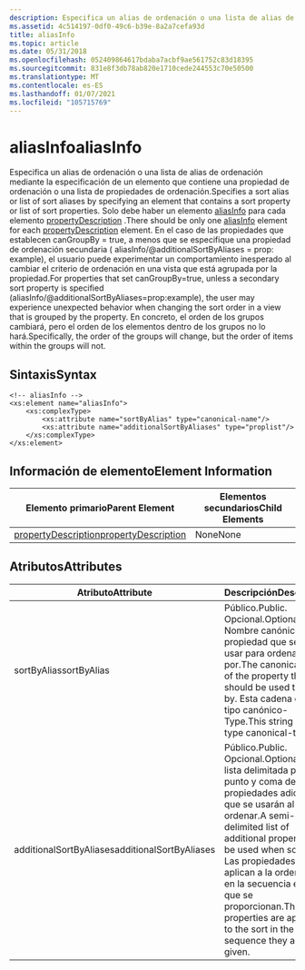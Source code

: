 ```yaml
---
description: Especifica un alias de ordenación o una lista de alias de ordenación mediante la especificación de un elemento que contiene una propiedad de ordenación o una lista de propiedades de ordenación.
ms.assetid: 4c514197-0df0-49c6-b39e-8a2a7cefa93d
title: aliasInfo
ms.topic: article
ms.date: 05/31/2018
ms.openlocfilehash: 052409864617bdaba7acbf9ae561752c83d18395
ms.sourcegitcommit: 831e8f3db78ab820e1710cede244553c70e50500
ms.translationtype: MT
ms.contentlocale: es-ES
ms.lasthandoff: 01/07/2021
ms.locfileid: "105715769"
---
```

# <a name="aliasinfo"></a><span data-ttu-id="0ff3a-103">aliasInfo</span><span class="sxs-lookup"><span data-stu-id="0ff3a-103">aliasInfo</span></span>

<span data-ttu-id="0ff3a-104">Especifica un alias de ordenación o una lista de alias de ordenación mediante la especificación de un elemento que contiene una propiedad de ordenación o una lista de propiedades de ordenación.</span><span class="sxs-lookup"><span data-stu-id="0ff3a-104">Specifies a sort alias or list of sort aliases by specifying an element that contains a sort property or list of sort properties.</span></span> <span data-ttu-id="0ff3a-105">Solo debe haber un elemento [aliasInfo]() para cada elemento [propertyDescription](./propdesc-schema-propertydescription.md) .</span><span class="sxs-lookup"><span data-stu-id="0ff3a-105">There should be only one [aliasInfo]() element for each [propertyDescription](./propdesc-schema-propertydescription.md) element.</span></span> <span data-ttu-id="0ff3a-106">En el caso de las propiedades que establecen canGroupBy = true, a menos que se especifique una propiedad de ordenación secundaria ( aliasInfo/@additionalSortByAliases = prop: example), el usuario puede experimentar un comportamiento inesperado al cambiar el criterio de ordenación en una vista que está agrupada por la propiedad.</span><span class="sxs-lookup"><span data-stu-id="0ff3a-106">For properties that set canGroupBy=true, unless a secondary sort property is specified (aliasInfo/@additionalSortByAliases=prop:example), the user may experience unexpected behavior when changing the sort order in a view that is grouped by the property.</span></span> <span data-ttu-id="0ff3a-107">En concreto, el orden de los grupos cambiará, pero el orden de los elementos dentro de los grupos no lo hará.</span><span class="sxs-lookup"><span data-stu-id="0ff3a-107">Specifically, the order of the groups will change, but the order of items within the groups will not.</span></span>

## <a name="syntax"></a><span data-ttu-id="0ff3a-108">Sintaxis</span><span class="sxs-lookup"><span data-stu-id="0ff3a-108">Syntax</span></span>


```
<!-- aliasInfo -->
<xs:element name="aliasInfo">
    <xs:complexType>
        <xs:attribute name="sortByAlias" type="canonical-name"/>
        <xs:attribute name="additionalSortByAliases" type="proplist"/>
    </xs:complexType>
</xs:element>
```



## <a name="element-information"></a><span data-ttu-id="0ff3a-109">Información de elemento</span><span class="sxs-lookup"><span data-stu-id="0ff3a-109">Element Information</span></span>



| <span data-ttu-id="0ff3a-110">Elemento primario</span><span class="sxs-lookup"><span data-stu-id="0ff3a-110">Parent Element</span></span>                                                   | <span data-ttu-id="0ff3a-111">Elementos secundarios</span><span class="sxs-lookup"><span data-stu-id="0ff3a-111">Child Elements</span></span> |
|------------------------------------------------------------------|----------------|
| [<span data-ttu-id="0ff3a-112">propertyDescription</span><span class="sxs-lookup"><span data-stu-id="0ff3a-112">propertyDescription</span></span>](./propdesc-schema-propertydescription.md) | <span data-ttu-id="0ff3a-113">None</span><span class="sxs-lookup"><span data-stu-id="0ff3a-113">None</span></span>           |



 

## <a name="attributes"></a><span data-ttu-id="0ff3a-114">Atributos</span><span class="sxs-lookup"><span data-stu-id="0ff3a-114">Attributes</span></span>



| <span data-ttu-id="0ff3a-115">Atributo</span><span class="sxs-lookup"><span data-stu-id="0ff3a-115">Attribute</span></span>               | <span data-ttu-id="0ff3a-116">Descripción</span><span class="sxs-lookup"><span data-stu-id="0ff3a-116">Description</span></span>                                                                                                                                                            |
|-------------------------|------------------------------------------------------------------------------------------------------------------------------------------------------------------------|
| <span data-ttu-id="0ff3a-117">sortByAlias</span><span class="sxs-lookup"><span data-stu-id="0ff3a-117">sortByAlias</span></span>             | <span data-ttu-id="0ff3a-118">Público.</span><span class="sxs-lookup"><span data-stu-id="0ff3a-118">Public.</span></span> <span data-ttu-id="0ff3a-119">Opcional.</span><span class="sxs-lookup"><span data-stu-id="0ff3a-119">Optional.</span></span> <span data-ttu-id="0ff3a-120">Nombre canónico de la propiedad que se debe usar para ordenar por.</span><span class="sxs-lookup"><span data-stu-id="0ff3a-120">The canonical name of the property that should be used to sort by.</span></span> <span data-ttu-id="0ff3a-121">Esta cadena es de tipo canónico-Type.</span><span class="sxs-lookup"><span data-stu-id="0ff3a-121">This string is of type canonical-type.</span></span>                                            |
| <span data-ttu-id="0ff3a-122">additionalSortByAliases</span><span class="sxs-lookup"><span data-stu-id="0ff3a-122">additionalSortByAliases</span></span> | <span data-ttu-id="0ff3a-123">Público.</span><span class="sxs-lookup"><span data-stu-id="0ff3a-123">Public.</span></span> <span data-ttu-id="0ff3a-124">Opcional.</span><span class="sxs-lookup"><span data-stu-id="0ff3a-124">Optional.</span></span> <span data-ttu-id="0ff3a-125">Una lista delimitada por punto y coma de propiedades adicionales que se usarán al ordenar.</span><span class="sxs-lookup"><span data-stu-id="0ff3a-125">A semi-colon delimited list of additional properties to be used when sorting.</span></span> <span data-ttu-id="0ff3a-126">Las propiedades se aplican a la ordenación en la secuencia en la que se proporcionan.</span><span class="sxs-lookup"><span data-stu-id="0ff3a-126">The properties are applied to the sort in the sequence they are given.</span></span> |



 

 

 

